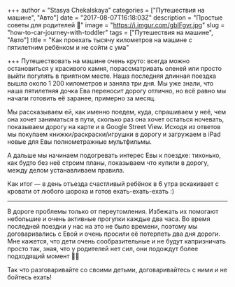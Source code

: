 +++
author = "Stasya Chekalskaya"
categories = ["Путешествия на машине", "Авто"]
date = "2017-08-07T16:18:03Z"
description = "Простые советы для родителей 🙌"
image = "https://i.imgur.com/gbIFgvr.jpg"
slug = "how-to-car-journey-with-toddler"
tags = ["Путешествия на машине", "Авто"]
title = "Как проехать тысячу километров на машине с пятилетним ребёнком и не сойти с ума"

+++
Путешествовать на машине очень круто: всегда можно остановиться у красивого камня, порассматривать оленей или просто выйти погулять в приятном месте. Наша последняя длинная поездка вышла около 1 200 километров и заняла три дня. Мы уже знали, что наша пятилетняя дочка Ева переносит дорогу отлично, но всё равно мы начали готовить её заранее, примерно за месяц.

Мы рассказываем ей, как именно поедем, куда, спрашиваем у неё, чем она хочет заниматься в пути, сколько раз она хочет остаться ночевать, показываем дорогу на карте и в Google Street View.
Исходя из ответов мы покупаем книжки/раскраски/игрушки в дорогу и загружаем в iPad новые для Евы полнометражные мультфильмы.

А дальше мы начинаем подогревать интерес Евы к поездке: тихонько, как будто без неё строим планы, показываем что купили в дорогу, между делом устанавливаем правила. 

Как итог — в день отъезда счастливый ребёнок в 6 утра вскакивает с кровати от любого шороха и готов ехать-ехать-ехать :)

---

В дороге проблемы только от переутомления. Избежать их помогают небольшие и очень активные прогулки каждые два часа. Во время последней поездки у нас на это не было времени, поэтому мы договаривались с Евой и очень просили её потерпеть два дня дороги. Мне кажется, что дети очень сообразительные и не будут капризничать просто так, зная, что у родителей нет сил, они подождут более подходящий момент ✌🏻

Так что разговаривайте со своими детьми, договаривайтесь с ними и не бойтесь ехать!